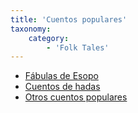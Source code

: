 ```yaml
---
title: 'Cuentos populares'
taxonomy:
    category:
        - 'Folk Tales'
---
```


* [Fábulas de Esopo](fabula-fal-esopo)
* [Cuentos de hadas](pearili-hikaye)
* [Otros cuentos populares](alo-folklorli-hikaye)
